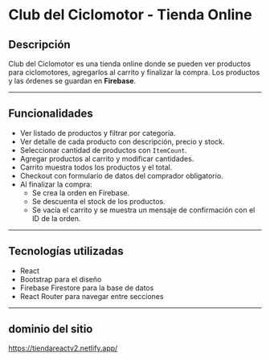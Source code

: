 # Club del Ciclomotor - Tienda Online

## Descripción
Club del Ciclomotor es una tienda online donde se pueden ver productos para ciclomotores, agregarlos al carrito y finalizar la compra. Los productos y las órdenes se guardan en **Firebase**.

---

## Funcionalidades

- Ver listado de productos y filtrar por categoría.
- Ver detalle de cada producto con descripción, precio y stock.
- Seleccionar cantidad de productos con `ItemCount`.
- Agregar productos al carrito y modificar cantidades.
- Carrito muestra todos los productos y el total.
- Checkout con formulario de datos del comprador obligatorio.
- Al finalizar la compra:
  - Se crea la orden en Firebase.
  - Se descuenta el stock de los productos.
  - Se vacía el carrito y se muestra un mensaje de confirmación con el ID de la orden.

---

## Tecnologías utilizadas

- React
- Bootstrap para el diseño
- Firebase Firestore para la base de datos
- React Router para navegar entre secciones

---

## dominio del sitio

https://tiendareactv2.netlify.app/

